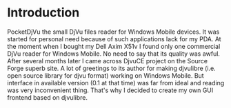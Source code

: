 # Introduction #

PocketDjVu the small DjVu files reader for Windows Mobile devices.
It was started for personal need because of such applications lack for my PDA.
At the moment when I bought my Dell Axim X51v I found only one commercial DjVu reader for Windows Mobile. No need to say that its quality was awful.
After several months later I came across DjvuCE project on the Source Forge superb site.
A lot of greetings to its author for making djvulibre (i.e. open source library for djvu format) working on Windows Mobile. But interface in available version (0.1 at that time) was far from ideal and reading was very inconvenient thing.
That's why I decided to create my own GUI frontend based on djvulibre.
